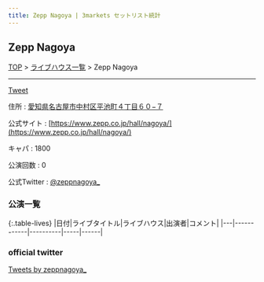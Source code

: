```yaml
---
title: Zepp Nagoya | 3markets セットリスト統計
---
```

## Zepp Nagoya

[TOP](/setlist/) > [ライブハウス一覧](livehouses.html) > Zepp Nagoya

___

<a href="https://twitter.com/share?ref_src=twsrc%5Etfw" data-text="3markets[ ]セットリスト > Zepp Nagoya" class="twitter-share-button" data-via="3markets" data-hashtags="3markets" data-related="3markets" data-show-count="false">Tweet</a>

住所
:    <a href="https://www.google.co.jp/maps/search/%E6%84%9B%E7%9F%A5%E7%9C%8C%E5%90%8D%E5%8F%A4%E5%B1%8B%E5%B8%82%E4%B8%AD%E6%9D%91%E5%8C%BA%E5%B9%B3%E6%B1%A0%E7%94%BA%EF%BC%94%E4%B8%81%E7%9B%AE%EF%BC%96%EF%BC%90%E2%88%92%EF%BC%97" rel="noopener noreferrer" target="_blank">愛知県名古屋市中村区平池町４丁目６０−７</a>

公式サイト
:    [https://www.zepp.co.jp/hall/nagoya/](https://www.zepp.co.jp/hall/nagoya/)

キャパ
:    1800

公演回数
: 0


公式Twitter
: <a href="https://twitter.com/zeppnagoya_">@zeppnagoya_</a>


### 公演一覧

{:.table-lives}
|日付|ライブタイトル|ライブハウス|出演者|コメント|
|---|------------|----------|-----|------|




### official twitter

<a class="twitter-timeline" href="https://twitter.com/zeppnagoya_?ref_src=twsrc%5Etfw">Tweets by zeppnagoya_</a> <script async src="https://platform.twitter.com/widgets.js" charset="utf-8"></script>


<script async src="https://platform.twitter.com/widgets.js" charset="utf-8"></script>